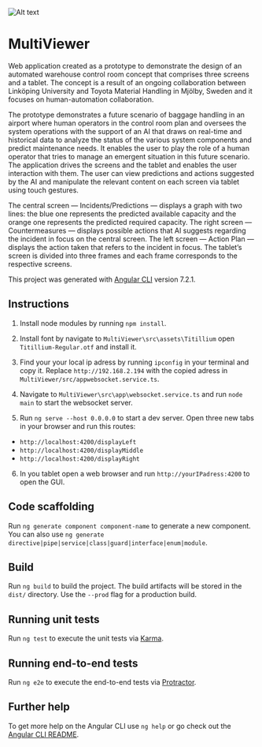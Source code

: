 ![Alt text](20190619_151103_4.gif?raw=true "Title")



# MultiViewer

Web application created as a prototype to demonstrate the design of an automated warehouse control room concept that comprises three screens and a tablet. The concept is a result of an ongoing collaboration between Linköping University and Toyota Material Handling in Mjölby, Sweden and it focuses on human-automation collaboration. 

The prototype demonstrates a future scenario of baggage handling in an airport where human operators in the control room plan and oversees the system operations with the support of an AI that draws on real-time and historical data to analyze the status of the various system components and predict maintenance needs. It enables the user to play the role of a human operator that tries to manage an emergent situation in this future scenario. The application drives the screens and the tablet and enables the user interaction with them. The user can view predictions and actions suggested by the AI and manipulate the relevant content on each screen via tablet using touch gestures.

The central screen — Incidents/Predictions — displays a graph with two lines: the blue one represents the predicted available capacity and the orange one represents the predicted required capacity. The right screen — Countermeasures — displays possible actions that AI suggests regarding the incident in focus on the central screen. The left screen — Action Plan — displays the action taken that refers to the incident in focus. The tablet’s screen is divided into three frames and each frame corresponds to the respective screens.

This project was generated with [Angular CLI](https://github.com/angular/angular-cli) version 7.2.1.

## Instructions
1. Install node modules by running `npm install`.
2. Install font by navigate to `MultiViewer\src\assets\Titillium` open `Titillium-Regular.otf` and install it.
3. Find your your local ip adress by running `ipconfig` in your terminal and copy it. Replace `http://192.168.2.194` with the copied adress in `MultiViewer/src/appwebsocket.service.ts`.
4. Navigate to `MultiViewer\src\app\websocket.service.ts` and run  `node main` to start the websocket server.

5. Run `ng serve --host 0.0.0.0` to start a dev server. Open three new tabs in your browser and run this routes:
  - `http://localhost:4200/displayLeft`
  - `http://localhost:4200/displayMiddle`
  - `http://localhost:4200/displayRight`
  
6. In you tablet open a web browser and run `http://yourIPadress:4200` to open the GUI.

## Code scaffolding

Run `ng generate component component-name` to generate a new component. You can also use `ng generate directive|pipe|service|class|guard|interface|enum|module`.

## Build

Run `ng build` to build the project. The build artifacts will be stored in the `dist/` directory. Use the `--prod` flag for a production build.

## Running unit tests

Run `ng test` to execute the unit tests via [Karma](https://karma-runner.github.io).

## Running end-to-end tests

Run `ng e2e` to execute the end-to-end tests via [Protractor](http://www.protractortest.org/).

## Further help

To get more help on the Angular CLI use `ng help` or go check out the [Angular CLI README](https://github.com/angular/angular-cli/blob/master/README.md).
